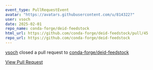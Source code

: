 ```yaml
---
event_type: PullRequestEvent
avatar: "https://avatars.githubusercontent.com/u/814322?"
user: vsoch
date: 2025-02-01
repo_name: conda-forge/deid-feedstock
html_url: https://github.com/conda-forge/deid-feedstock/pull/45
repo_url: https://github.com/conda-forge/deid-feedstock
---
```


<a href='https://github.com/vsoch' target='_blank'>vsoch</a> closed a pull request to <a href='https://github.com/conda-forge/deid-feedstock' target='_blank'>conda-forge/deid-feedstock</a>

<a href='https://github.com/conda-forge/deid-feedstock/pull/45' target='_blank'>View Pull Request</a>